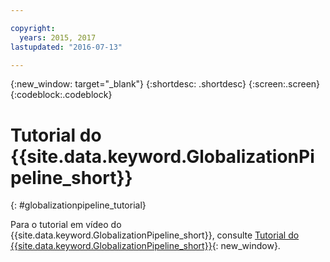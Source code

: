 ```yaml
---

copyright:
  years: 2015, 2017
lastupdated: "2016-07-13"

---
```


{:new_window: target="_blank"}
{:shortdesc: .shortdesc}
{:screen:.screen}
{:codeblock:.codeblock}

# Tutorial do {{site.data.keyword.GlobalizationPipeline_short}}
{: #globalizationpipeline_tutorial}


Para o tutorial em vídeo do {{site.data.keyword.GlobalizationPipeline_short}}, consulte [Tutorial do {{site.data.keyword.GlobalizationPipeline_short}}](https://www.youtube.com/watch?v=r_w7IvPNtH0){: new_window}.

